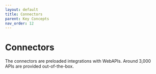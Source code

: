 ```yaml
---
layout: default
title: Connectors
parent: Key Concepts
nav_order: 12
---
```


# Connectors
The connectors are preloaded integrations with WebAPIs.  Around 3,000 APIs are provided out-of-the-box.
